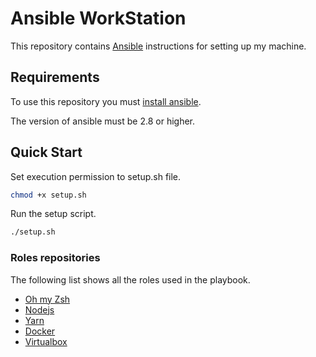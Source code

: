 # Ansible WorkStation

This repository contains [Ansible](http://docs.ansible.com/) instructions for setting up my machine.

## Requirements

To use this repository you must [install ansible](https://docs.ansible.com/ansible/latest/installation_guide/intro_installation.html).

The version of ansible must be 2.8 or higher.

## Quick Start

Set execution permission to setup.sh file.

```bash
chmod +x setup.sh
```

Run the setup script.

```bash
./setup.sh
```

### Roles repositories

The following list shows all the roles used in the playbook.

- [Oh my Zsh](https://github.com/gantsign/ansible-role-oh-my-zsh)
- [Nodejs](https://github.com/geerlingguy/ansible-role-nodejs)
- [Yarn](https://github.com/Oefenweb/ansible-yarn)
- [Docker](https://github.com/geerlingguy/ansible-role-docker)
- [Virtualbox](https://github.com/Oefenweb/ansible-virtualbox)